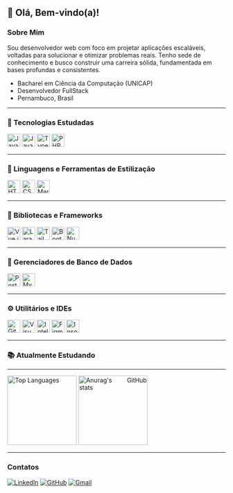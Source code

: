 <h2>👋 Olá, Bem-vindo(a)!</h2>
<h3>Sobre Mim</h3>
<p>
	Sou desenvolvedor web com foco em projetar aplicações escaláveis, voltadas
	para solucionar e otimizar problemas reais. Tenho sede de conhecimento e
	busco construir uma carreira sólida, fundamentada em bases profundas e
	consistentes.
</p>
<ul>
	<li>Bacharel em Ciência da Computação (UNICAP)</li>
	<li>Desenvolvedor FullStack</li>
	<li>Pernambuco, Brasil</li>
</ul>

<hr />
<div style="display: inline_block" align="justify">
	<h3>🧠 Tecnologias Estudadas</h3>
	<img
		src="https://img.shields.io/badge/Java-ED8B00?style=for-the-badge&logo=java&logoColor=white"
		alt="Java"
		height="30"
		width="auto"
	/>
	<img
		src="https://img.shields.io/badge/JavaScript-F7DF1E?style=for-the-badge&logo=javascript&logoColor=black"
		alt="JavaScript"
		height="30"
		width="auto"
	/>
	<img
		src="https://img.shields.io/badge/TypeScript-3178C6?style=for-the-badge&logo=typescript&logoColor=white"
		alt="TypeScript"
		height="30"
		width="auto"
	/>
	<img
		src="https://img.shields.io/badge/PHP-777BB4?style=for-the-badge&logo=php&logoColor=white"
		alt="PHP"
		height="30"
		width="auto"
	/>
</div>

<hr />
<div style="display: inline_block" align="justify" style="margin: 1rem">
	<h3>🎨 Linguagens e Ferramentas de Estilização</h3>
	<img
		src="https://img.shields.io/badge/HTML5-E34F26?style=for-the-badge&logo=html5&logoColor=white"
		alt="HTML5"
		height="30"
		width="auto"
	/>
	<img
		src="https://img.shields.io/badge/CSS3-1572B6?style=for-the-badge&logo=css3&logoColor=white"
		alt="CSS3"
		height="30"
		width="auto"
	/>
	<img
		src="https://img.shields.io/badge/Markdown-000000?style=for-the-badge&logo=markdown&logoColor=white"
		alt="Markdown"
		height="30"
		width="auto"
	/>
</div>
<hr />
<div style="display: inline_block" align="justify">
	<h3>🧩 Bibliotecas e Frameworks</h3>
	<img
		src="https://img.shields.io/badge/Vue.js-35495E?style=for-the-badge&logo=vue.js&logoColor=4FC08D"
		alt="Vue.js"
		height="30"
		width="auto"
	/>
	<img
		src="https://img.shields.io/badge/Laravel-FF2D20?style=for-the-badge&logo=laravel&logoColor=white"
		alt="Laravel"
		height="30"
		width="auto"
	/>
	<img
		src="https://img.shields.io/badge/TailwindCSS-06B6D4?style=for-the-badge&logo=tailwindcss&logoColor=white"
		alt="TailwindCSS"
		height="30"
		width="auto"
	/>
	<img
		src="https://img.shields.io/badge/-boostrap-0D1117?style=for-the-badge&logo=bootstrap&labelColor=0D1117"
		alt="Bootstrap"
		height="30"
		width="auto"
	/>
	<img
	    src="https://img.shields.io/badge/Nuxt-002E3B?style=for-the-badge&logo=nuxt&logoColor=00DC82"
	    alt="Nuxt.js"
	    height="30"
	    width="auto"
	/>
</div>
<hr />
<div style="display: inline_block" align="justify">
	<h3>💾 Gerenciadores de Banco de Dados</h3>
	<img
		src="https://img.shields.io/badge/PostgreSQL-4169E1?style=for-the-badge&logo=postgresql&logoColor=white"
		alt="PostgreSQL"
		height="30"
		width="auto"
	/>
	<img
		src="https://img.shields.io/badge/MySQL-005C84?style=for-the-badge&logo=mysql&logoColor=white"
		alt="MySQL"
		height="30"
		width="auto"
	/>
</div>
<hr />
<div style="display: inline_block" align="justify">
	<h3>⚙️ Utilitários e IDEs</h3>
	<img
		src="https://img.shields.io/badge/Git-F05032?style=for-the-badge&logo=git&logoColor=white"
		alt="Git"
		height="30"
		width="auto"
	/>
	<img
		src="https://img.shields.io/badge/VS%20Code-007ACC?style=for-the-badge&logo=visual-studio-code&logoColor=white"
		alt="Visual Studio Code"
		height="30"
		width="auto"
	/>
	<img
		src="https://img.shields.io/badge/IntelliJ%20IDEA-000000?style=for-the-badge&logo=intellij-idea&logoColor=white"
		alt="IntelliJ IDEA"
		height="30"
		width="auto"
	/>
	<img
		src="https://img.shields.io/badge/Figma-F24E1E?style=for-the-badge&logo=figma&logoColor=white"
		alt="Figma"
		height="30"
		width="auto"
	/>
	<img
		src="https://img.shields.io/badge/Insomnia-4000BF?style=for-the-badge&logo=insomnia&logoColor=white"
		alt="Insomnia"
		height="30"
		width="auto"
	/>
</div>
<hr />
<div style="display: inline_block" align="justify">
	<h3>📚 Atualmente Estudando</h3>
	
</div>

<hr />

<div
	style="display: inline_block"
	align="justify"
	style="display: inline_block"
	align="justify"
>
	<img
		height="160em"
		src="https://github-readme-stats.vercel.app/api/top-langs/?username=luk-z0&locale=pt-br&hide=cpp,cmake,python,glsl,html,blade,css&layout=compact&theme=github_dark"
		alt="Top Languages"
		style="max-width: 100%"
	/>
	<img
		height="160em"
		src="https://github-readme-stats.vercel.app/api?username=luk-z0&show_icons=true&theme=github_dark&locale=pt-br"
		alt="Anurag's GitHub stats"
		style="max-width: 100%; max-height: 200px"
	/>
</div>

<hr />

### Contatos
[![LinkedIn](https://img.shields.io/badge/LinkedIn-0077B5?style=flat&logo=linkedin&logoColor=white)](https://www.linkedin.com/in/lucas-gabriel-luz/)
[![GitHub](https://img.shields.io/badge/GitHub-100000?style=flat&logo=github&logoColor=white)](https://github.com/luk-z0)
[![Gmail](https://img.shields.io/badge/Gmail-333333?style=flat&logo=gmail&logoColor=red)](mailto:lucasdias200lucasdias@gmail.com)
